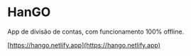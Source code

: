 # HanGO

App de divisão de contas, com funcionamento 100% offline.

[https://hango.netlify.app](https://hango.netlify.app)
